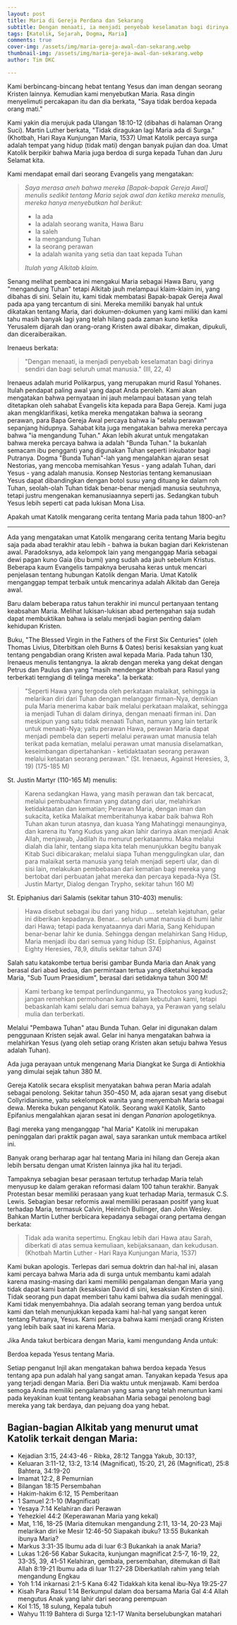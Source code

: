 ```yaml
---
layout: post
title: Maria di Gereja Perdana dan Sekarang
subtitle: Dengan menaati, ia menjadi penyebab keselamatan bagi dirinya sendiri dan bagi seluruh umat manusia!
tags: [Katolik, Sejarah, Dogma, Maria]
comments: true
cover-img: /assets/img/maria-gereja-awal-dan-sekarang.webp
thumbnail-img: /assets/img/maria-gereja-awal-dan-sekarang.webp
author: Tim DKC

---
```


Kami berbincang-bincang hebat tentang Yesus dan iman dengan seorang Kristen lainnya. Kemudian kami menyebutkan Maria. Rasa dingin menyelimuti percakapan itu dan dia berkata, "Saya tidak berdoa kepada orang mati."

Kami yakin dia merujuk pada Ulangan 18:10-12 (dibahas di halaman Orang Suci). Martin Luther berkata, "Tidak diragukan lagi Maria ada di Surga." (Khotbah, Hari Raya Kunjungan Maria, 1537) Umat Katolik percaya surga adalah tempat yang hidup (tidak mati) dengan banyak pujian dan doa. Umat Katolik berpikir bahwa Maria juga berdoa di surga kepada Tuhan dan Juru Selamat kita.

Kami mendapat email dari seorang Evangelis yang mengatakan:

> _Saya merasa aneh bahwa mereka \[Bapak-bapak Gereja Awal\] menulis sedikit tentang Maria sejak awal dan ketika mereka menulis, mereka hanya menyebutkan hal berikut:_
>
> * Ia ada
> * Ia adalah seorang wanita, Hawa Baru
> * Ia saleh
> * Ia mengandung Tuhan
> * Ia seorang perawan
> * Ia adalah wanita yang setia dan taat kepada Tuhan
>
> _Itulah yang Alkitab klaim._

Senang melihat pembaca ini mengakui Maria sebagai Hawa Baru, yang "mengandung Tuhan" tetapi Alkitab jauh melampaui klaim-klaim ini, yang dibahas di sini. Selain itu, kami tidak membatasi Bapak-bapak Gereja Awal pada apa yang tercantum di sini. Mereka memiliki banyak hal untuk dikatakan tentang Maria, dari dokumen-dokumen yang kami miliki dan kami tahu masih banyak lagi yang telah hilang pada zaman kuno ketika Yerusalem dijarah dan orang-orang Kristen awal dibakar, dimakan, dipukuli, dan diceraiberaikan.

Irenaeus berkata:

> "Dengan menaati, ia menjadi penyebab keselamatan bagi dirinya sendiri dan bagi seluruh umat manusia." (III, 22, 4)

Irenaeus adalah murid Polikarpus, yang merupakan murid Rasul Yohanes. Itulah pendapat paling awal yang dapat Anda peroleh. Kami akan mengatakan bahwa pernyataan ini jauh melampaui batasan yang telah ditetapkan oleh sahabat Evangelis kita kepada para Bapa Gereja. Kami juga akan mengklarifikasi, ketika mereka mengatakan bahwa ia seorang perawan, para Bapa Gereja Awal percaya bahwa ia "selalu perawan" sepanjang hidupnya. Sahabat kita juga mengatakan bahwa mereka percaya bahwa "ia mengandung Tuhan." Akan lebih akurat untuk mengatakan bahwa mereka percaya bahwa ia adalah "Bunda Tuhan." Ia bukanlah semacam ibu pengganti yang digunakan Tuhan seperti inkubator bagi Putranya. Dogma "Bunda Tuhan"-lah yang mengalahkan ajaran sesat Nestorias, yang mencoba memisahkan Yesus - yang adalah Tuhan, dari Yesus - yang adalah manusia. Konsep Nestorias tentang kemanusiaan Yesus dapat dibandingkan dengan botol susu yang dituang ke dalam roh Tuhan, seolah-olah Tuhan tidak benar-benar menjadi manusia seutuhnya, tetapi justru mengenakan kemanusiaannya seperti jas. Sedangkan tubuh Yesus lebih seperti cat pada lukisan Mona Lisa.

Apakah umat Katolik mengarang cerita tentang Maria pada tahun 1800-an?

--------------------------------------------------------------

Ada yang mengatakan umat Katolik mengarang cerita tentang Maria begitu saja pada abad terakhir atau lebih - bahwa ia bukan bagian dari Kekristenan awal. Paradoksnya, ada kelompok lain yang menganggap Maria sebagai dewi pagan kuno Gaia (ibu bumi) yang sudah ada jauh sebelum Kristus. Beberapa kaum Evangelis tampaknya berusaha keras untuk mencari penjelasan tentang hubungan Katolik dengan Maria. Umat Katolik menganggap tempat terbaik untuk mencarinya adalah Alkitab dan Gereja awal.

Baru dalam beberapa ratus tahun terakhir ini muncul pertanyaan tentang keabsahan Maria. Melihat lukisan-lukisan abad pertengahan saja sudah dapat membuktikan bahwa ia selalu menjadi bagian penting dalam kehidupan Kristen.

Buku, "The Blessed Virgin in the Fathers of the First Six Centuries" (oleh Thomas Livius, Diterbitkan oleh Burns & Oates) berisi kesaksian yang kuat tentang pengabdian orang Kristen awal kepada Maria. Pada tahun 130, Irenaeus menulis tentangnya. Ia akrab dengan mereka yang dekat dengan Petrus dan Paulus dan yang "masih mendengar khotbah para Rasul yang terberkati terngiang di telinga mereka". Ia berkata:

> "Seperti Hawa yang tergoda oleh perkataan malaikat, sehingga ia melarikan diri dari Tuhan dengan melanggar firman-Nya, demikian pula Maria menerima kabar baik melalui perkataan malaikat, sehingga ia menjadi Tuhan di dalam dirinya, dengan menaati firman ini. Dan meskipun yang satu tidak menaati Tuhan, namun yang lain tertarik untuk menaati-Nya; yaitu perawan Hawa, perawan Maria dapat menjadi pembela dan seperti melalui perawan umat manusia telah terikat pada kematian, melalui perawan umat manusia diselamatkan, keseimbangan dipertahankan - ketidaktaatan seorang perawan melalui ketaatan seorang perawan." (St. Irenaeus, Against Heresies, 3, 19) (175-185 M)

St. Justin Martyr (110-165 M) menulis:

> Karena sedangkan Hawa, yang masih perawan dan tak bercacat, melalui pembuahan firman yang datang dari ular, melahirkan ketidaktaatan dan kematian; Perawan Maria, dengan iman dan sukacita, ketika Malaikat memberitahunya kabar baik bahwa Roh Tuhan akan turun atasnya, dan kuasa Yang Mahatinggi menaunginya, dan karena itu Yang Kudus yang akan lahir darinya akan menjadi Anak Allah, menjawab, Jadilah itu menurut perkataanmu. Maka melalui dialah dia lahir, tentang siapa kita telah menunjukkan begitu banyak Kitab Suci dibicarakan; melalui siapa Tuhan menggulingkan ular, dan para malaikat serta manusia yang telah menjadi seperti ular, dan di sisi lain, melakukan pembebasan dari kematian bagi mereka yang bertobat dari perbuatan jahat mereka dan percaya kepada-Nya (St. Justin Martyr, Dialog dengan Trypho, sekitar tahun 160 M)

St. Epiphanius dari Salamis (sekitar tahun 310-403) menulis:

> Hawa disebut sebagai ibu dari yang hidup ... setelah kejatuhan, gelar ini diberikan kepadanya. Benar... seluruh umat manusia di bumi lahir dari Hawa; tetapi pada kenyataannya dari Maria, Sang Kehidupan benar-benar lahir ke dunia. Sehingga dengan melahirkan Sang Hidup, Maria menjadi ibu dari semua yang hidup (St. Epiphanius, Against Eighty Heresies, 78,9, ditulis sekitar tahun 374)

Salah satu katakombe tertua berisi gambar Bunda Maria dan Anak yang berasal dari abad kedua, dan permintaan tertua yang diketahui kepada Maria, "Sub Tuum Praesidium", berasal dari setidaknya tahun 300 M!

> Kami terbang ke tempat perlindunganmu, ya Theotokos yang kudus2;
> jangan remehkan permohonan kami dalam kebutuhan kami,
> tetapi bebaskanlah kami selalu dari semua bahaya,
> ya Perawan yang selalu mulia dan terberkati.

Melalui "Pembawa Tuhan" atau Bunda Tuhan. Gelar ini digunakan dalam penggunaan Kristen sejak awal. Gelar ini hanya mengatakan bahwa ia melahirkan Yesus (yang oleh setiap orang Kristen akan setuju bahwa Yesus adalah Tuhan).

Ada juga perayaan untuk mengenang Maria Diangkat ke Surga di Antiokhia yang dimulai sejak tahun 380 M.

Gereja Katolik secara eksplisit menyatakan bahwa peran Maria adalah sebagai penolong. Sekitar tahun 350-450 M, ada ajaran sesat yang disebut Collyridianisme, yaitu sekelompok wanita yang menyembah Maria sebagai dewa. Mereka bukan penganut Katolik. Seorang wakil Katolik, Santo Epifanius mengalahkan ajaran sesat ini dengan _Panarion_ apologetiknya.

Bagi mereka yang menganggap "hal Maria" Katolik ini merupakan peninggalan dari praktik pagan awal, saya sarankan untuk membaca artikel ini.

Banyak orang berharap agar hal tentang Maria ini hilang dan Gereja akan lebih bersatu dengan umat Kristen lainnya jika hal itu terjadi.

Tampaknya sebagian besar perasaan tertutup terhadap Maria telah menyusup ke dalam gerakan reformasi dalam 100 tahun terakhir. Banyak Protestan besar memiliki perasaan yang kuat terhadap Maria, termasuk C.S. Lewis. Sebagian besar reformis awal memiliki perasaan positif yang kuat terhadap Maria, termasuk Calvin, Heinrich Bullinger, dan John Wesley. Bahkan Martin Luther berbicara kepadanya sebagai orang pertama dengan berkata:

> Tidak ada wanita sepertimu. Engkau lebih dari Hawa atau Sarah, diberkati di atas semua kemuliaan, kebijaksanaan, dan kekudusan.
> (Khotbah Martin Luther - Hari Raya Kunjungan Maria, 1537)

Kami bukan apologis. Terlepas dari semua doktrin dan hal-hal ini, alasan kami percaya bahwa Maria ada di surga untuk membantu kami adalah karena masing-masing dari kami memiliki pengalaman dengan Maria yang tidak dapat kami bantah (kesaksian David di sini, kesaksian Kirsten di sini). Tidak seorang pun dapat memberi tahu kami bahwa dia sudah meninggal. Kami tidak menyembahnya. Dia adalah seorang teman yang berdoa untuk kami dan telah menunjukkan kepada kami hal-hal yang sangat keren tentang Putranya, Yesus. Kami percaya bahwa kami menjadi orang Kristen yang lebih baik saat ini karena Maria.

Jika Anda takut berbicara dengan Maria, kami mengundang Anda untuk:

Berdoa kepada Yesus tentang Maria.

Setiap penganut Injil akan mengatakan bahwa berdoa kepada Yesus tentang apa pun adalah hal yang sangat aman. Tanyakan kepada Yesus apa yang terjadi dengan Maria. Beri Dia waktu untuk menjawab. Kami berdoa semoga Anda memiliki pengalaman yang sama yang telah menuntun kami pada keyakinan kuat tentang keabsahan Maria sebagai penolong bagi mereka yang tak berdaya, dan pejuang doa yang hebat.

Bagian-bagian Alkitab yang menurut umat Katolik terkait dengan Maria:
--------------------------------------------------

* Kejadian 3:15, 24:43-46 - Ribka, 28:12 Tangga Yakub, 30:13?,
* Keluaran 3:11-12, 13:2, 13:14 (Magnificat), 15:20, 21, 26 (Magnificat), 25:8 Bahtera, 34:19-20
* Imamat 12:2, 8 Pemurnian
* Bilangan 18:15 Persembahan
* Hakim-hakim 6:12, 15 Pemberitaan
* 1 Samuel 2:1-10 (Magnificat)
* Yesaya 7:14 Kelahiran dari Perawan
* Yehezkiel 44:2 (Keperawanan Maria yang kekal)
* Mat, 1:16, 18-25 (Maria ditemukan mengandung 2:11, 13-14, 20-23 Maji melarikan diri ke Mesir 12:46-50 Siapakah ibuku? 13:55 Bukankah ibunya Maria?
* Markus 3:31-35 Ibumu ada di luar 6:3 Bukankah ia anak Maria?
* Lukas 1:26-56 Kabar Sukacita, kunjungan magnificat 2:5-7, 16-19, 22, 33-35, 39, 41-51 Kelahiran, gembala, persembahan, ditemukan di Bait Allah 8:19-21 Ibumu ada di luar 11:27-28 Diberkatilah rahim yang telah mengandung Engkau
* Yoh 1:14 inkarnasi 2:1-5 Kana 6:42 Tidakkah kita kenal ibu-Nya 19:25-27
* Kisah Para Rasul 1:14 Berkumpul dalam doa bersama Maria Gal 4:4 Allah mengutus Anak yang lahir dari seorang perempuan
* Kol 1:15, 18 sulung, Kepala tubuh
* Wahyu 11:19 Bahtera di Surga 12:1-17 Wanita berselubungkan matahari